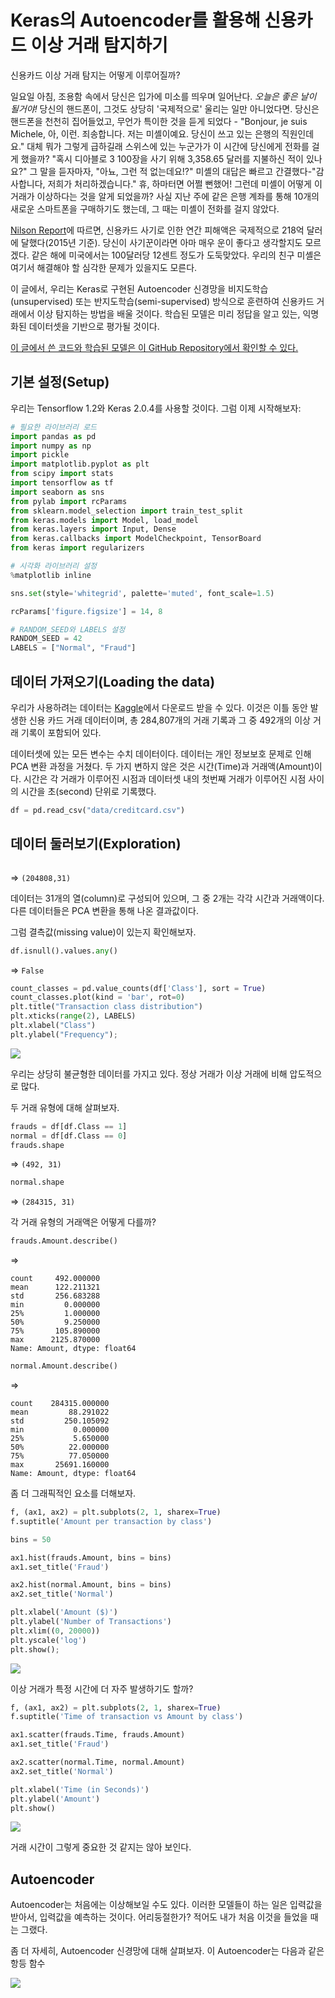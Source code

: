 # Keras의 Autoencoder를 활용해 신용카드 이상 거래 탐지하기



신용카드 이상 거래 탐지는 어떻게 이루어질까?



일요일 아침, 조용함 속에서 당신은 입가에 미소를 띄우며 일어난다. *오늘은 좋은 날이 될거야!* 당신의 핸드폰이, 그것도 상당히 '국제적으로' 울리는 일만 아니었다면. 당신은 핸드폰을 천천히 집어들었고, 무언가 특이한 것을 듣게 되었다 - "Bonjour, je suis Michele, 아, 이런. 죄송합니다. 저는 미셸이예요. 당신이 쓰고 있는 은행의 직원인데요." 대체 뭐가 그렇게 급하길래 스위스에 있는 누군가가 이 시간에 당신에게 전화를 걸게 했을까? "혹시 디아블로 3 100장을 사기 위해 3,358.65 달러를 지불하신 적이 있나요?" 그 말을 듣자마자, "아뇨, 그런 적 없는데요!?" 미셸의 대답은 빠르고 간결했다-"감사합니다, 저희가 처리하겠습니다." 휴, 하마터면 어쩔 뻔했어! 그런데 미셸이 어떻게 이 거래가 이상하다는 것을 알게 되었을까? 사실 지난 주에 같은 은행 계좌를 통해 10개의 새로운 스마트폰을 구매하기도 했는데, 그 때는 미셸이 전화를 걸지 않았다.



[Nilson Report](https://www.nilsonreport.com/upload/content_promo/The_Nilson_Report_10-17-2016.pdf)에 따르면, 신용카드 사기로 인한 연간 피해액은 국제적으로 218억 달러에 달했다(2015년 기준). 당신이 사기꾼이라면 아마 매우 운이 좋다고 생각할지도 모르겠다. 같은 해에 미국에서는 100달러당 12센트 정도가 도둑맞았다. 우리의 친구 미셸은 여기서 해결해야 할 심각한 문제가 있을지도 모른다.



이 글에서, 우리는 Keras로 구현된 Autoencoder 신경망을 비지도학습(unsupervised) 또는 반지도학습(semi-supervised) 방식으로 훈련하여 신용카드 거래에서 이상 탐지하는 방법을 배울 것이다. 학습된 모델은 미리 정답을 알고 있는, 익명화된 데이터셋을 기반으로 평가될 것이다.



[이 글에서 쓴 코드와 학습된 모델은 이 GitHub Repository에서 확인할 수 있다.](https://github.com/curiousily/Credit-Card-Fraud-Detection-using-Autoencoders-in-Keras)



## 기본 설정(Setup)

우리는 Tensorflow 1.2와 Keras 2.0.4를 사용할 것이다. 그럼 이제 시작해보자:

```python
# 필요한 라이브러리 로드
import pandas as pd
import numpy as np
import pickle
import matplotlib.pyplot as plt
from scipy import stats
import tensorflow as tf
import seaborn as sns
from pylab import rcParams
from sklearn.model_selection import train_test_split
from keras.models import Model, load_model
from keras.layers import Input, Dense
from keras.callbacks import ModelCheckpoint, TensorBoard
from keras import regularizers

# 시각화 라이브러리 설정
%matplotlib inline

sns.set(style='whitegrid', palette='muted', font_scale=1.5)

rcParams['figure.figsize'] = 14, 8

# RANDOM_SEED와 LABELS 설정
RANDOM_SEED = 42
LABELS = ["Normal", "Fraud"]
```



## 데이터 가져오기(Loading the data)

우리가 사용하려는 데이터는 [Kaggle](https://www.kaggle.com/mlg-ulb/creditcardfraud/version/3)에서 다운로드 받을 수 있다. 이것은 이틀 동안 발생한 신용 카드 거래 데이터이며, 총 284,807개의 거래 기록과 그 중 492개의 이상 거래 기록이 포함되어 있다.



데이터셋에 있는 모든 변수는 수치 데이터이다. 데이터는 개인 정보보호 문제로 인해 PCA 변환 과정을 거쳤다. 두 가지 변하지 않은 것은 시간(Time)과 거래액(Amount)이다. 시간은 각 거래가 이루어진 시점과 데이터셋 내의 첫번째 거래가 이루어진 시점 사이의 시간을 초(second) 단위로 기록했다.



```python
df = pd.read_csv("data/creditcard.csv")
```



## 데이터 둘러보기(Exploration)

```python

```

=> `(204808,31)`

데이터는 31개의 열(column)로 구성되어 있으며, 그 중 2개는 각각 시간과 거래액이다. 다른 데이터들은 PCA 변환을 통해 나온 결과값이다. 



그럼 결측값(missing value)이 있는지 확인해보자.

```python
df.isnull().values.any()
```

=> `False`



```python
count_classes = pd.value_counts(df['Class'], sort = True)
count_classes.plot(kind = 'bar', rot=0)
plt.title("Transaction class distribution")
plt.xticks(range(2), LABELS)
plt.xlabel("Class")
plt.ylabel("Frequency");
```

![](https://cdn-images-1.medium.com/max/800/1*ZkAPbHr4-K4E8LB7XUkjDQ.png)

우리는 상당히 불균형한 데이터를 가지고 있다. 정상 거래가 이상 거래에 비해 압도적으로 많다. 



두 거래 유형에 대해 살펴보자. 

```python
frauds = df[df.Class == 1]
normal = df[df.Class == 0]
frauds.shape
```

=> `(492, 31)`

```python
normal.shape
```

=> `(284315, 31)`



각 거래 유형의 거래액은 어떻게 다를까?

```python
frauds.Amount.describe()
```

=>

```
count     492.000000
mean      122.211321
std       256.683288
min         0.000000
25%         1.000000
50%         9.250000
75%       105.890000
max      2125.870000
Name: Amount, dtype: float64
```



```python
normal.Amount.describe()
```

=>

```
count    284315.000000
mean         88.291022
std         250.105092
min           0.000000
25%           5.650000
50%          22.000000
75%          77.050000
max       25691.160000
Name: Amount, dtype: float64
```



좀 더 그래픽적인 요소를 더해보자.

```python
f, (ax1, ax2) = plt.subplots(2, 1, sharex=True)
f.suptitle('Amount per transaction by class')

bins = 50

ax1.hist(frauds.Amount, bins = bins)
ax1.set_title('Fraud')

ax2.hist(normal.Amount, bins = bins)
ax2.set_title('Normal')

plt.xlabel('Amount ($)')
plt.ylabel('Number of Transactions')
plt.xlim((0, 20000))
plt.yscale('log')
plt.show();
```

![](https://cdn-images-1.medium.com/max/800/1*ReLu4N0WJEkRLGkm34Z2gQ.png)



이상 거래가 특정 시간에 더 자주 발생하기도 할까?

```python
f, (ax1, ax2) = plt.subplots(2, 1, sharex=True)
f.suptitle('Time of transaction vs Amount by class')

ax1.scatter(frauds.Time, frauds.Amount)
ax1.set_title('Fraud')

ax2.scatter(normal.Time, normal.Amount)
ax2.set_title('Normal')

plt.xlabel('Time (in Seconds)')
plt.ylabel('Amount')
plt.show()
```

![](https://cdn-images-1.medium.com/max/800/1*paXtez2VD4FESWFkHPtFkA.png)

거래 시간이 그렇게 중요한 것 같지는 않아 보인다.



## Autoencoder

Autoencoder는 처음에는 이상해보일 수도 있다. 이러한 모델들이 하는 일은 입력값을 받아서, 입력값을 예측하는 것이다. 어리둥절한가? 적어도 내가 처음 이것을 들었을 때는 그랬다.

좀 더 자세히, Autoencoder 신경망에 대해 살펴보자. 이 Autoencoder는 다음과 같은 항등 함수

![](https://cdn-images-1.medium.com/max/800/1*aj1coSJRGTt7XwiqjCUGDA.png)
